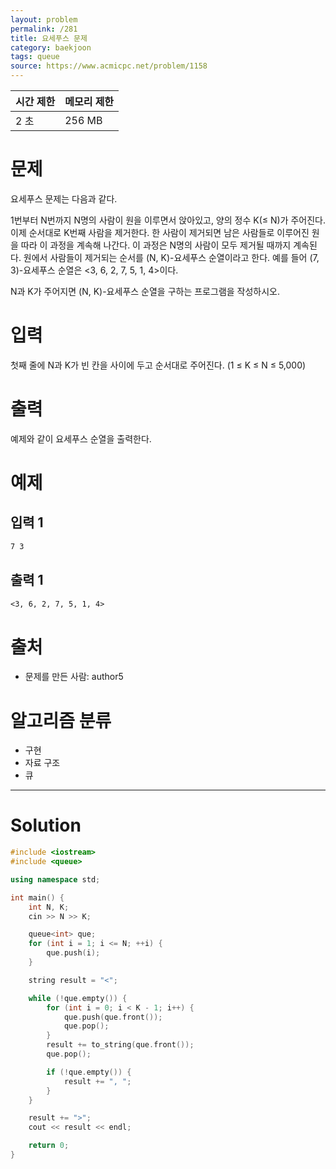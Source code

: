 ```yaml
---
layout: problem
permalink: /281
title: 요세푸스 문제
category: baekjoon
tags: queue
source: https://www.acmicpc.net/problem/1158
---
```


| 시간 제한 | 메모리 제한 |
| --- | --- |
| 2 초 | 256 MB |

# 문제

요세푸스 문제는 다음과 같다.

1번부터 N번까지 N명의 사람이 원을 이루면서 앉아있고, 양의 정수 K(≤ N)가 주어진다. 이제 순서대로 K번째 사람을 제거한다. 한 사람이 제거되면 남은 사람들로 이루어진 원을 따라 이 과정을 계속해 나간다. 이 과정은 N명의 사람이 모두 제거될 때까지 계속된다. 원에서 사람들이 제거되는 순서를 (N, K)-요세푸스 순열이라고 한다. 예를 들어 (7, 3)-요세푸스 순열은 <3, 6, 2, 7, 5, 1, 4>이다.

N과 K가 주어지면 (N, K)-요세푸스 순열을 구하는 프로그램을 작성하시오.

# 입력

첫째 줄에 N과 K가 빈 칸을 사이에 두고 순서대로 주어진다. (1 ≤ K ≤ N ≤ 5,000)

# 출력

예제와 같이 요세푸스 순열을 출력한다.

# 예제

## 입력 1

```txt
7 3
```

## 출력 1

```txt
<3, 6, 2, 7, 5, 1, 4>
```

# 출처

- 문제를 만든 사람: author5

# 알고리즘 분류

- 구현
- 자료 구조
- 큐

---

# Solution

```cpp
#include <iostream>
#include <queue>

using namespace std;

int main() {
    int N, K;
    cin >> N >> K;

    queue<int> que;
    for (int i = 1; i <= N; ++i) {
        que.push(i);
    }

    string result = "<";

    while (!que.empty()) {
        for (int i = 0; i < K - 1; i++) {
            que.push(que.front());
            que.pop();
        }
        result += to_string(que.front());
        que.pop();

        if (!que.empty()) {
            result += ", ";
        }
    }

    result += ">";
    cout << result << endl;

    return 0;
}
```
